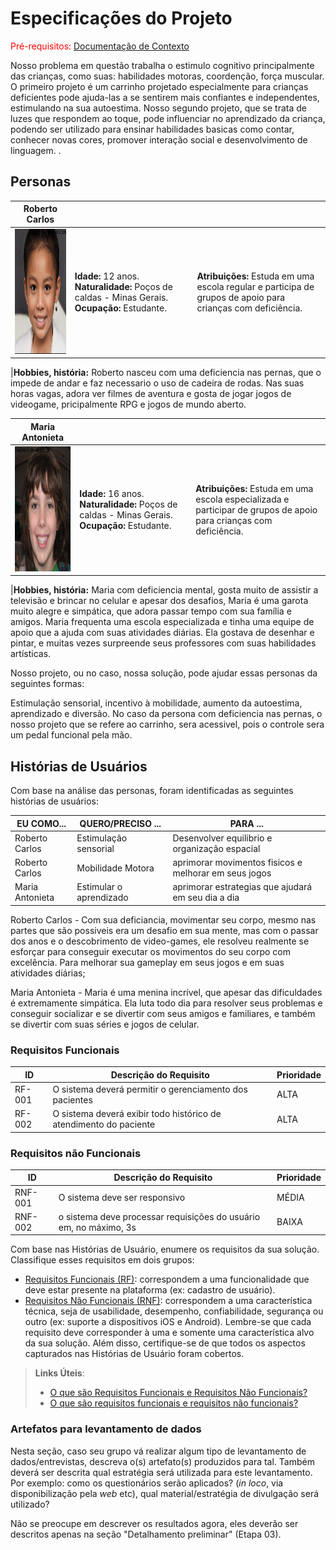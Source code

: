 # Especificações do Projeto

<span style="color:red">Pré-requisitos: <a href="1-Documentação de Contexto.md"> Documentação de Contexto</a></span>

 Nosso problema em questão trabalha o estimulo cognitivo principalmente das crianças, como suas: habilidades motoras, coordenção, força muscular.
O primeiro projeto é um carrinho projetado especialmente para crianças deficientes pode ajuda-las a se sentirem mais confiantes e independentes,
estimulando na sua autoestima. 
 Nosso segundo projeto, que se trata de luzes que respondem ao toque, pode influenciar no aprendizado da criança, podendo ser utilizado para ensinar 
habilidades basicas como contar, conhecer novas cores, promover interação social e desenvolvimento de linguagem.
.
## Personas


|**Roberto Carlos**|           |                             | 
|-------------------|-----------|-----------------------------|
<img src="https://github.com/ICEI-PUC-Minas-PPC-CC/ppc-cc-2023-1-ment2-noite-aplicacao-interativa/blob/main/Roberto%20Carlos.png" width="200" height="200"/>|**Idade:** 12 anos. **Naturalidade:** Poços de caldas - Minas Gerais. **Ocupação:** Estudante.       |**Atribuições:** Estuda em uma escola regular e participa de grupos de apoio para crianças com deficiência.

|**Hobbies, história:** Roberto nasceu com uma deficiencia nas pernas, que o impede de andar e faz necessario o uso de cadeira de rodas. Nas suas horas vagas, adora ver filmes de aventura e gosta de jogar jogos de videogame, pricipalmente RPG e jogos de mundo aberto.

|**Maria Antonieta**|           |                             | 
|-------------------|-----------|-----------------------------|
<img src="https://github.com/ICEI-PUC-Minas-PPC-CC/ppc-cc-2023-1-ment2-noite-aplicacao-interativa/blob/main/Maria%20Antonieta.png" width="200" height="200"/>|**Idade:** 16 anos. **Naturalidade:** Poços de caldas - Minas Gerais. **Ocupação:** Estudante.       |**Atribuições:** Estuda em uma escola especializada e participar de grupos de apoio para crianças com deficiência.

|**Hobbies, história:** Maria com deficiencia mental, gosta muito de assistir a televisão e brincar no celular e apesar dos desafios, Maria é uma garota muito alegre e simpática, que adora passar tempo com sua família e amigos. Maria frequenta uma escola especializada e tinha uma equipe de apoio que a ajuda com suas atividades diárias. Ela gostava de desenhar e pintar, e muitas vezes surpreende seus professores com suas habilidades artísticas.

Nosso projeto, ou no caso, nossa solução, pode ajudar essas personas da seguintes formas: 

Estimulação sensorial, incentivo à mobilidade, aumento da autoestima, aprendizado e diversão. No caso da persona com deficiencia nas pernas, o nosso projeto  que se refere ao carrinho, sera acessivel, pois o controle sera um pedal funcional pela mão.

## Histórias de Usuários

Com base na análise das personas, foram identificadas as seguintes histórias de usuários:

|EU COMO...| QUERO/PRECISO ...|PARA ... |
|--------------------|------------------------------------|----------------------------------------|
|Roberto Carlos | Estimulação sensorial| Desenvolver equilibrio e organização espacial |
|Roberto Carlos | Mobilidade Motora | aprimorar movimentos fisicos e melhorar em seus jogos |
|Maria Antonieta | Estimular o aprendizado | aprimorar estrategias que ajudará em seu dia a dia |

Roberto Carlos - Com sua deficiancia, movimentar seu corpo, mesmo nas partes que são possiveis era um desafio em sua mente, mas com o passar dos anos e o descobrimento de video-games, ele resolveu realmente se esforçar para conseguir executar os movimentos do seu corpo com excelência. Para melhorar sua gameplay em seus jogos e em suas atividades diárias;

Maria Antonieta - Maria é uma menina incrível, que apesar das dificuldades é extremamente simpática. Ela luta todo dia para resolver seus problemas e conseguir socializar e se divertir com seus amigos e familiares, e também se divertir com suas séries e jogos de celular.


### Requisitos Funcionais

|ID    | Descrição do Requisito  | Prioridade |
|------|-----------------------------------------|----|
|RF-001| O sistema deverá permitir o gerenciamento dos pacientes | ALTA | 
|RF-002| O sistema deverá exibir todo histórico de atendimento do paciente   | ALTA |


### Requisitos não Funcionais

|ID     | Descrição do Requisito  |Prioridade |
|-------|-------------------------|----|
|RNF-001| O sistema deve ser responsivo | MÉDIA | 
|RNF-002| o sistema deve processar requisições do usuário em, no máximo, 3s |  BAIXA | 

Com base nas Histórias de Usuário, enumere os requisitos da sua solução. Classifique esses requisitos em dois grupos:

- [Requisitos Funcionais
 (RF)](https://pt.wikipedia.org/wiki/Requisito_funcional):
 correspondem a uma funcionalidade que deve estar presente na
  plataforma (ex: cadastro de usuário).
- [Requisitos Não Funcionais
  (RNF)](https://pt.wikipedia.org/wiki/Requisito_n%C3%A3o_funcional):
  correspondem a uma característica técnica, seja de usabilidade,
  desempenho, confiabilidade, segurança ou outro (ex: suporte a
  dispositivos iOS e Android).
Lembre-se que cada requisito deve corresponder à uma e somente uma
característica alvo da sua solução. Além disso, certifique-se de que
todos os aspectos capturados nas Histórias de Usuário foram cobertos.

> **Links Úteis**:
> - [O que são Requisitos Funcionais e Requisitos Não Funcionais?](https://codificar.com.br/requisitos-funcionais-nao-funcionais/)
> - [O que são requisitos funcionais e requisitos não funcionais?](https://analisederequisitos.com.br/requisitos-funcionais-e-requisitos-nao-funcionais-o-que-sao/)

### Artefatos para levantamento de dados

Nesta seção, caso seu grupo vá realizar algum tipo de levantamento de dados/entrevistas, descreva o(s) artefato(s) produzidos para tal. Também deverá ser descrita qual estratégia será utilizada para este levantamento. Por exemplo: como os questionários serão aplicados? (_in loco_, via disponibilização pela _web_ etc), qual material/estratégia de divulgação será utilizado? 

Não se preocupe em descrever os resultados agora, eles deverão ser descritos apenas na seção "Detalhamento preliminar" (Etapa 03).
